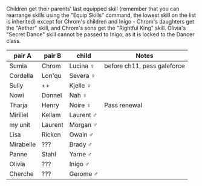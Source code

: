 Children get their parents' last equipped skill (remember that you can rearrange skills using the "Equip Skills" command, the lowest skill on the list is inherited) except for Chrom's children and Inigo - Chrom's daughters get the "Aether" skill, and Chrom's sons get the "Rightful King" skill. Olivia's "Secret Dance" skill cannot be passed to Inigo, as it is locked to the Dancer class.

| pair A    | pair B  | child     | Notes       |
|-----------|---------|-----------|-------------|
| Sumia     | Chrom   | Lucina ♀  | before ch11, pass galeforce |
| Cordella  | Lon'qu  | Severa ♀  |             |
| Sully     | ++      | Kjelle  ♀ |             |
| Nowi      | Donnel  | Nah ♀     |             |
| Tharja    | Henry   | Noire ♀    | Pass renewal |
| Miriliel  | Kellam  | Laurent ♂ |             |
| my unit   | Laurent | Morgan ♂  |             |
| Lisa      | Ricken  | Owain ♂   |             |
| Mirabelle | ???     | Brady ♂   |             |
| Panne     | Stahl   | Yarne ♂   |             |
| Olivia    | ???     | Inigo   ♂ |             |
| Cherche   | ???     | Gerome  ♂  |             |

